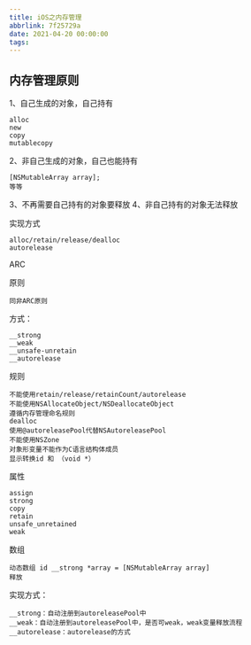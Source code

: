 ```yaml
---
title: iOS之内存管理
abbrlink: 7f25729a
date: 2021-04-20 00:00:00
tags:
---
```


## 内存管理原则

1、自己生成的对象，自己持有

    alloc
    new
    copy
    mutablecopy

2、非自己生成的对象，自己也能持有

    [NSMutableArray array];
    等等

3、不再需要自己持有的对象要释放
4、非自己持有的对象无法释放

实现方式

    alloc/retain/release/dealloc
    autorelease

ARC

原则

    同非ARC原则

方式：

    __strong
    __weak
    __unsafe-unretain
    __autorelease

规则

    不能使用retain/release/retainCount/autorelease
    不能使用NSAllocateObject/NSDeallocateObject
    遵循内存管理命名规则
    dealloc
    使用@autoreleasePool代替NSAutoreleasePool
    不能使用NSZone
    对象形变量不能作为C语言结构体成员
    显示转换id 和 （void *）

属性

    assign
    strong
    copy
    retain
    unsafe_unretained
    weak 

数组

    动态数组 id __strong *array = [NSMutableArray array]
    释放

实现方式：

    __strong：自动注册到autoreleasePool中
    __weak：自动注册到autoreleasePool中，是否可weak，weak变量释放流程
    __autorelease：autorelease的方式
